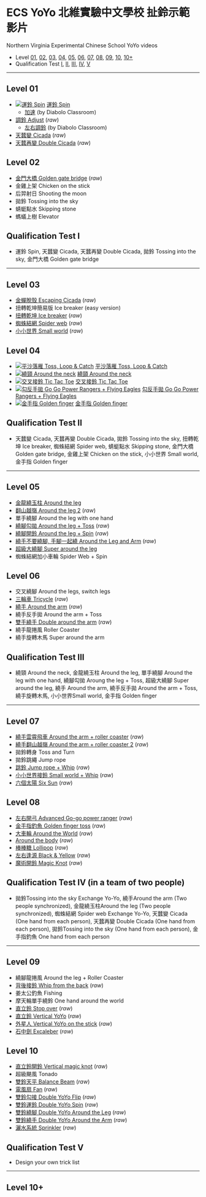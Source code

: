 # ECS YoYo 北維實驗中文學校 扯鈴示範影片
Northern Virginia Experimental Chinese School YoYo videos

- Level [01](#ll01), [02](#ll02), [03](#ll03), [04](#ll04), [05](#ll05), [06](#ll06), [07](#ll07), [08](#ll08), [09](#ll09), [10](#ll10), [10+](#ll10plus)
- Qualification Test [I](#q01), [II](#q02), [III](#q03), [IV](#q04), [V](#q05)
---

<a name="ll01"></a>
## Level 01
- [![運鈴 Spin](https://img.youtube.com/vi/U8GGXXWstGo/1.jpg)](https://youtu.be/U8GGXXWstGo) [運鈴 Spin](https://youtu.be/U8GGXXWstGo)
  - [加速](https://youtu.be/dXdnM9AlSjc) (by Diabolo Classroom)
- [調鈴 Adjust](https://youtu.be/2L3DUwRd5E0) (_raw_)
  - [左右調鈴](https://youtu.be/uSwYhrmIwhg) (by Diabolo Classroom)
- [天蠺變 Cicada](https://youtu.be/RQoYQ50tAPc) (_raw_)
- [天蠺再變 Double Cicada](https://youtu.be/RQoYQ50tAPc) (_raw_)

<a name="ll02"></a>
## Level 02
- [金門大橋 Golden gate bridge](https://youtu.be/3srsMhELt9I) (_raw_)
- 金雞上架 Chicken on the stick
- 后羿射日 Shooting the moon
- 拋鈴 Tossing into the sky
- 蜻蜓點水 Skipping stone
- 螞蟻上樹 Elevator

<a name="q01"></a>
## Qualification Test I
- 運鈴 Spin, 天蠺變 Cicada, 天蠺再變 Double Cicada, 拋鈴 Tossing into the sky, 金門大橋 Golden gate bridge

---

<a name="ll03"></a>
## Level 03
- [金蟬脫殼 Escaping Cicada](https://youtu.be/j4Y9ylM1UQA) (_raw_)
- 扭轉乾坤簡易版 Ice breaker (easy version)
- [扭轉乾坤 Ice breaker](https://youtu.be/LGwzy2c0E9s) (_raw_)
- [蜘蛛結網 Spider web](https://youtu.be/_zdZJ2GFNVU) (_raw_)
- [小小世界 Small world](https://youtu.be/5GLAHdt65Ew) (_raw_)

<a name="ll04"></a>
## Level 04
- [![平沙落雁 Toss, Loop & Catch](https://img.youtube.com/vi/-02sXw69IGk/2.jpg)](https://youtu.be/-02sXw69IGk)  [平沙落雁 Toss, Loop & Catch](https://youtu.be/-02sXw69IGk)
- [![繞頸 Around the neck](https://img.youtube.com/vi/ZRYEMFpZJG4/1.jpg)](https://youtu.be/ZRYEMFpZJG4)  [繞頸 Around the neck](https://youtu.be/ZRYEMFpZJG4)
- [![交叉接鈴 Tic Tac Toe](https://img.youtube.com/vi/9OW7Hq52Pkc/1.jpg)](https://youtu.be/9OW7Hq52Pkc)   [交叉接鈴 Tic Tac Toe](https://youtu.be/9OW7Hq52Pkc)
- [![勾反手拋 Go Go Power Rangers + Flying Eagles](https://img.youtube.com/vi/tEwPgmIxtIE/1.jpg)](https://youtu.be/tEwPgmIxtIE)    [勾反手拋 Go Go Power Rangers + Flying Eagles](https://youtu.be/tEwPgmIxtIE)
- [![金手指 Golden finger](https://img.youtube.com/vi/12BjduEY-kA/1.jpg)](https://youtu.be/12BjduEY-kA)  [金手指 Golden finger](https://youtu.be/12BjduEY-kA)

<a name="q02"></a>
## Qualification Test II
- 天蠺變 Cicada, 天蠺再變 Double Cicada, 拋鈴 Tossing into the sky, 扭轉乾坤 Ice breaker, 蜘蛛結網 Spider web, 蜻蜓點水 Skipping stone, 金門大橋 Golden gate bridge, 金雞上架 Chicken on the stick, 小小世界 Small world, 金手指 Golden finger

---

<a name="ll05"></a>
## Level 05
- [金龍繞玉柱 Around the leg](https://youtu.be/I8W7enNvJ68)
- [翻山越嶺 Around the leg 2](https://youtu.be/mfCWi-qn5bU) (_raw_)
- 單手繞腳 Around the leg with one hand
- [繞腳勾拋 Around the leg + Toss](https://youtu.be/f9wV_XH264g) (_raw_)
- [繞腳開鈴 Around the leg + Spin](https://youtu.be/ff_n358qt64) (_raw_)
- [繞手不要繞腳, 手腳一起繞 Around the Leg and Arm](https://youtu.be/Rq1UMLFfLVk) (_raw_)
- [超級大繞腳 Super around the leg](https://youtu.be/fubA4Ni-K6s) 
- 蜘蛛結網加小車輪 Spider Web + Spin

<a name="ll06"></a>
## Level 06
- 交叉繞腳 Around the legs, switch legs
- [三輪車 Tricycle](https://youtu.be/0xu26NcLqsQ) (_raw_)
- [繞手 Around the arm](https://youtu.be/RrAzqlNEAt4) (_raw_)
- 繞手反手拋 Around the arm + Toss
- [雙手繞手 Double around the arm](https://youtu.be/ZylbmCcEeuM) (_raw_)
- 繞手龍捲風 Roller Coaster
- 繞手旋轉木馬 Super around the arm

<a name="q03"></a>
## Qualification Test III
- 繞頸 Around the neck, 金龍繞玉柱 Around the leg, 單手繞腳 Around the leg with one hand, 繞腳勾拋 Aroung the leg + Toss, 超級大繞腳 Super around the leg, 繞手 Around the arm, 繞手反手拋 Around the arm + Toss, 繞手旋轉木馬, 小小世界Small world, 金手指 Golden finger

---

<a name="ll07"></a>
## Level 07
- [繞手雲霄飛車 Around the arm + roller coaster](https://youtu.be/Yzy-1opuEnw) (_raw_)
- [繞手翻山越嶺 Around the arm + roller coaster 2](https://youtu.be/aOK_aJxaCOs) (_raw_)
- 拋鈴轉身 Toss and Turn
- 拋鈴跳繩 Jump rope
- [跳鈴 Jump rope + Whip](https://youtu.be/WVWRFPIW7E8) (_raw_)
- [小小世界接鈴 Small world + Whip](https://youtu.be/csq-O368BHs) (_raw_)
- [六個太陽 Six Sun](https://youtu.be/8GwACKpgPAI) (_raw_)

<a name="ll08"></a>
## Level 08
- [左右開弓 Advanced Go-go power ranger](https://youtu.be/GaDFdiCnUTs) (_raw_)
- [金手指釣魚 Golden finger toss](https://youtu.be/dhB5JeAgB6g) (_raw_)
- [大車輪 Around the World](https://youtu.be/dLMpgWGmasQ) (_raw_)
- [Around the body](https://youtu.be/8IaOUZiuXq8) (_raw_)
- [棒棒糖 Lollipop](https://youtu.be/l3uTxH2yngI) (_raw_)
- [左右逢源 Black & Yellow](https://youtu.be/kync1sH3BJA) (_raw_)
- [魔術開鈴 Magic Knot](https://youtu.be/B8FP-SgCnFU) (_raw_)

<a name="q04"></a>
## Qualification Test IV (in a team of two people)
- 拋鈴Tossing into the sky Exchange Yo-Yo, 繞手Around the arm (Two people synchronized), 金龍繞玉柱Around the leg (Two people synchronized), 蜘蛛結網 Spider web Exchange Yo-Yo, 天蠺變 Cicada (One hand from each person), 天蠺再變 Double Cicada (One hand from each person), 拋鈴Tossing into the sky (One hand from each person), 金手指釣魚 One hand from each person

---

<a name="ll09"></a>
## Level 09
- 繞腳龍捲風 Around the leg + Roller Coaster
- [背後接鈴 Whip from the back](https://youtu.be/M3QrEEk7c6I) (_raw_)
- 姜太公釣魚 Fishing
- 摩天輪單手繞鈴 One hand around the world
- [直立鈴 Stop over](https://youtu.be/1_Q3zUpRT7M) (_raw_)
- [直立鈴 Vertical YoYo](https://youtu.be/RaUxkDSBSXo) (_raw_)
- [外星人 Vertical YoYo on the stick](https://youtu.be/NdtTdzzwJ3o) (_raw_)
- [石中劍 Excaleber](https://youtu.be/bgnGlpH-aXA) (_raw_)

<a name="ll10"></a>
## Level 10
- [直立鈴開鈴 Vertical magic knot]() (_raw_)
- 超級颶風 Tonado
- [雙鈴天平 Balance Beam](https://youtu.be/m6pdsCiz7ZA) (_raw_)
- [電風扇 Fan](https://youtu.be/3q9juOtIfbs) (_raw_)
- [雙鈴勾接 Double YoYo Flip](https://youtu.be/hUFkJ4vwUBk) (_raw_)
- [雙鈴運鈴 Double YoYo Spin](https://youtu.be/sa6CUpYqJUA) (_raw_)
- [雙鈴繞腳 Double YoYo Around the Leg](https://youtu.be/QHuQ-C9_kR4) (_raw_)
- [雙鈴繞手 Double YoYo Around the Arm](https://youtu.be/RNhvifFgklE) (_raw_)
- [灑水系統 Sprinkler](https://youtu.be/3vvEvma8vpg) (_raw_)

<a name="q05"></a>
## Qualification Test V
- Design your own trick list

---

<a name="ll10plus"></a>
## Level 10+
